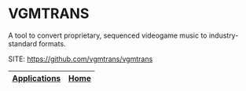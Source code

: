 # VGMTRANS

 A tool to convert proprietary, sequenced videogame music 
 to industry-standard formats.

 SITE: https://github.com/vgmtrans/vgmtrans

 | [Applications](https://portable-linux-apps.github.io/apps.html) | [Home](https://portable-linux-apps.github.io)
 | --- | --- |
